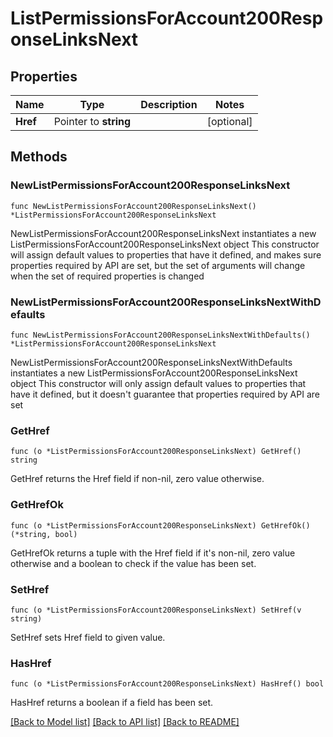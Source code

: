 # ListPermissionsForAccount200ResponseLinksNext

## Properties

Name | Type | Description | Notes
------------ | ------------- | ------------- | -------------
**Href** | Pointer to **string** |  | [optional] 

## Methods

### NewListPermissionsForAccount200ResponseLinksNext

`func NewListPermissionsForAccount200ResponseLinksNext() *ListPermissionsForAccount200ResponseLinksNext`

NewListPermissionsForAccount200ResponseLinksNext instantiates a new ListPermissionsForAccount200ResponseLinksNext object
This constructor will assign default values to properties that have it defined,
and makes sure properties required by API are set, but the set of arguments
will change when the set of required properties is changed

### NewListPermissionsForAccount200ResponseLinksNextWithDefaults

`func NewListPermissionsForAccount200ResponseLinksNextWithDefaults() *ListPermissionsForAccount200ResponseLinksNext`

NewListPermissionsForAccount200ResponseLinksNextWithDefaults instantiates a new ListPermissionsForAccount200ResponseLinksNext object
This constructor will only assign default values to properties that have it defined,
but it doesn't guarantee that properties required by API are set

### GetHref

`func (o *ListPermissionsForAccount200ResponseLinksNext) GetHref() string`

GetHref returns the Href field if non-nil, zero value otherwise.

### GetHrefOk

`func (o *ListPermissionsForAccount200ResponseLinksNext) GetHrefOk() (*string, bool)`

GetHrefOk returns a tuple with the Href field if it's non-nil, zero value otherwise
and a boolean to check if the value has been set.

### SetHref

`func (o *ListPermissionsForAccount200ResponseLinksNext) SetHref(v string)`

SetHref sets Href field to given value.

### HasHref

`func (o *ListPermissionsForAccount200ResponseLinksNext) HasHref() bool`

HasHref returns a boolean if a field has been set.


[[Back to Model list]](../README.md#documentation-for-models) [[Back to API list]](../README.md#documentation-for-api-endpoints) [[Back to README]](../README.md)


